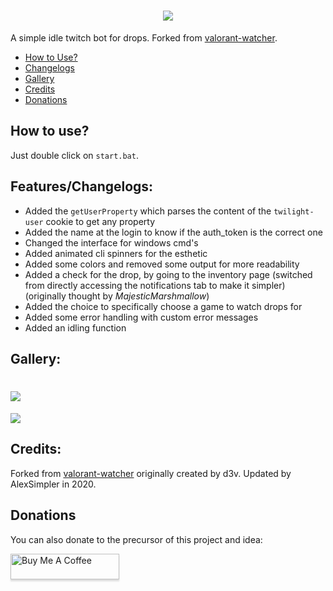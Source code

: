 <h1 align="center"><img src="https://i.imgur.com/ie0oZQP.png"/></h1>

A simple idle twitch bot for drops. Forked from [valorant-watcher](https://github.com/D3vl0per/Valorant-watcher).

- [How to Use?](#How-to-use?)
- [Changelogs](#Features/Changelogs)
- [Gallery](#Gallery)
- [Credits](#Credits)
- [Donations](#Donations)

## How to use?
Just double click on `start.bat`.

## Features/Changelogs:<br>
- Added the `getUserProperty` which parses the content of the `twilight-user` cookie to get any property<br>
- Added the name at the login to know if the auth_token is the correct one<br>
- Changed the interface for windows cmd's<br>
- Added animated cli spinners for the esthetic<br>
- Added some colors and removed some output for more readability<br>
- Added a check for the drop, by going to the inventory page (switched from directly accessing the notifications tab to make it simpler) (originally thought by _MajesticMarshmallow_)<br>
- Added the choice to specifically choose a game to watch drops for<br>
- Added some error handling with custom error messages<br>
- Added an idling function

## Gallery:
![](https://i.imgur.com/qh5JXMz.png)
===================================
![](https://i.imgur.com/hfBxXMR.png)

## Credits:
Forked from [valorant-watcher](https://github.com/D3vl0per/Valorant-watcher) originally created by d3v. 
Updated by AlexSimpler in 2020.

## Donations
You can also donate to the precursor of this project and idea:

<a href="https://www.buymeacoffee.com/D3v" target="_blank"><img src="https://www.buymeacoffee.com/assets/img/custom_images/orange_img.png" alt="Buy Me A Coffee" style="height: 41px !important;width: 174px !important;box-shadow: 0px 3px 2px 0px rgba(190, 190, 190, 0.5) !important;-webkit-box-shadow: 0px 3px 2px 0px rgba(190, 190, 190, 0.5) !important;" ></a>
